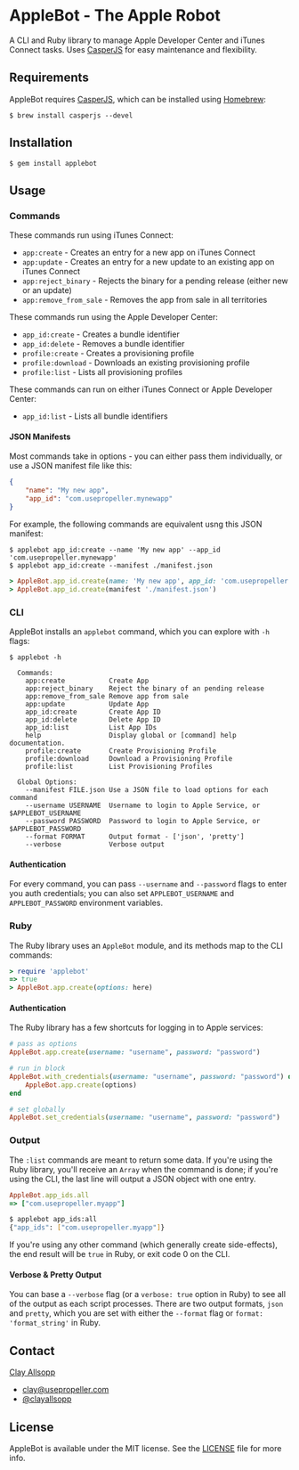 # AppleBot - The Apple Robot

A CLI and Ruby library to manage Apple Developer Center and iTunes Connect tasks. Uses [CasperJS](http://casperjs.org/) for easy maintenance and flexibility.

## Requirements

AppleBot requires [CasperJS](http://casperjs.org/), which can be installed using [Homebrew](http://brew.sh/):

```
$ brew install casperjs --devel
```

## Installation

```
$ gem install applebot
```

## Usage

### Commands

These commands run using iTunes Connect:

- `app:create` - Creates an entry for a new app on iTunes Connect
- `app:update` - Creates an entry for a new update to an existing app on iTunes Connect
- `app:reject_binary` - Rejects the binary for a pending release (either new or an update)
- `app:remove_from_sale` - Removes the app from sale in all territories

These commands run using the Apple Developer Center:

- `app_id:create` - Creates a bundle identifier
- `app_id:delete` - Removes a bundle identifier
- `profile:create` - Creates a provisioning profile
- `profile:download` - Downloads an existing provisioning profile
- `profile:list` - Lists all provisioning profiles

These commands can run on either iTunes Connect or Apple Developer Center:

- `app_id:list` - Lists all bundle identifiers

#### JSON Manifests

Most commands take in options - you can either pass them individually, or use a JSON manifest file like this:

```json
{
    "name": "My new app",
    "app_id": "com.usepropeller.mynewapp"
}
```

For example, the following commands are equivalent usng this JSON manifest:

```shell
$ applebot app_id:create --name 'My new app' --app_id 'com.usepropeller.mynewapp'
$ applebot app_id:create --manifest ./manifest.json
```

```ruby
> AppleBot.app_id.create(name: 'My new app', app_id: 'com.usepropeller.mynewapp')
> AppleBot.app_id.create(manifest './manifest.json')
```

### CLI

AppleBot installs an `applebot` command, which you can explore with `-h` flags:

```shell
$ applebot -h

  Commands:
    app:create           Create App
    app:reject_binary    Reject the binary of an pending release
    app:remove_from_sale Remove app from sale
    app:update           Update App
    app_id:create        Create App ID
    app_id:delete        Delete App ID
    app_id:list          List App IDs
    help                 Display global or [command] help documentation.
    profile:create       Create Provisioning Profile
    profile:download     Download a Provisioning Profile
    profile:list         List Provisioning Profiles

  Global Options:
    --manifest FILE.json Use a JSON file to load options for each command
    --username USERNAME  Username to login to Apple Service, or $APPLEBOT_USERNAME
    --password PASSWORD  Password to login to Apple Service, or $APPLEBOT_PASSWORD
    --format FORMAT      Output format - ['json', 'pretty']
    --verbose            Verbose output
```

#### Authentication

For every command, you can pass `--username` and `--password` flags to enter you auth credentials; you can also set `APPLEBOT_USERNAME` and `APPLEBOT_PASSWORD` environment variables.

### Ruby

The Ruby library uses an `AppleBot` module, and its methods map to the CLI commands:

```ruby
> require 'applebot'
=> true
> AppleBot.app.create(options: here)
```

#### Authentication

The Ruby library has a few shortcuts for logging in to Apple services:

```ruby
# pass as options
AppleBot.app.create(username: "username", password: "password")

# run in block
AppleBot.with_credentials(username: "username", password: "password") do
    AppleBot.app.create(options)
end

# set globally
AppleBot.set_credentials(username: "username", password: "password")
```


### Output

The `:list` commands are meant to return some data. If you're using the Ruby library, you'll receive an `Array` when the command is done; if you're using the CLI, the last line will output a JSON object with one entry.

```ruby
AppleBot.app_ids.all
=> ["com.usepropeller.myapp"]
```

```bash
$ applebot app_ids:all
{"app_ids": ["com.usepropeller.myapp"]}
```

If you're using any other command (which generally create side-effects), the end result will be `true` in Ruby, or exit code 0 on the CLI.

#### Verbose & Pretty Output

You can base a `--verbose` flag (or a `verbose: true` option in Ruby) to see all of the output as each script processes. There are two output formats, `json` and `pretty`, which you are set with either the `--format` flag or `format: 'format_string'` in Ruby.

## Contact

[Clay Allsopp](http://clayallsopp.com/)
- [clay@usepropeller.com](mailto:clay@usepropeller.com)
- [@clayallsopp](https://twitter.com/clayallsopp)

## License

AppleBot is available under the MIT license. See the [LICENSE](LICENSE) file for more info.
